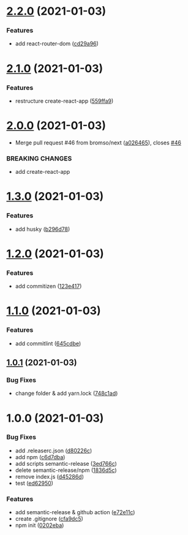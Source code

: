 # [2.2.0](https://github.com/bromso/school-frontend/compare/v2.1.0...v2.2.0) (2021-01-03)


### Features

* add react-router-dom ([cd29a96](https://github.com/bromso/school-frontend/commit/cd29a96e5997bee24c13b322ae51a1d38756df38))

# [2.1.0](https://github.com/bromso/school-frontend/compare/v2.0.0...v2.1.0) (2021-01-03)


### Features

* restructure create-react-app ([559ffa9](https://github.com/bromso/school-frontend/commit/559ffa9db1eda2b336d4ed58b62ea772ca24aeb5))

# [2.0.0](https://github.com/bromso/school-frontend/compare/v1.3.0...v2.0.0) (2021-01-03)


* Merge pull request #46 from bromso/next ([a026465](https://github.com/bromso/school-frontend/commit/a026465dab9ea5bb6da0524af78abad066f6f1de)), closes [#46](https://github.com/bromso/school-frontend/issues/46)


### BREAKING CHANGES

* add create-react-app

# [1.3.0](https://github.com/bromso/school-frontend/compare/v1.2.0...v1.3.0) (2021-01-03)


### Features

* add husky ([b296d78](https://github.com/bromso/school-frontend/commit/b296d7819097db7090930e5dd0b0dd89548332ca))

# [1.2.0](https://github.com/bromso/school-frontend/compare/v1.1.0...v1.2.0) (2021-01-03)


### Features

* add commitizen ([123e417](https://github.com/bromso/school-frontend/commit/123e417b06e7b3108969c61df4d9cc5f973f7f24))

# [1.1.0](https://github.com/bromso/school-frontend/compare/v1.0.1...v1.1.0) (2021-01-03)


### Features

* add commitlint ([645cdbe](https://github.com/bromso/school-frontend/commit/645cdbe7d08c02aebc2f296feacb355e7ad2bef3))

## [1.0.1](https://github.com/bromso/school-frontend/compare/v1.0.0...v1.0.1) (2021-01-03)


### Bug Fixes

* change folder & add yarn.lock ([748c1ad](https://github.com/bromso/school-frontend/commit/748c1ad6fe303f0d5cdf15f70bf9ce935d82142c))

# 1.0.0 (2021-01-03)


### Bug Fixes

* add .releaserc.json ([d80226c](https://github.com/bromso/school-frontend/commit/d80226c01d193d6bd1c533f7d3407dae41a01cc2))
* add npm ([c6d7dba](https://github.com/bromso/school-frontend/commit/c6d7dba8ad3e2d00d063c689cddd18c8b1e8eb58))
* add scripts semantic-release ([3ed766c](https://github.com/bromso/school-frontend/commit/3ed766cdc59a5e0a1298d1e3173f54162e799d99))
* delete semantic-release/npm ([1836d5c](https://github.com/bromso/school-frontend/commit/1836d5c0379e7cd617308a075152ef6d21ce1c8f))
* remove index.js ([d45286d](https://github.com/bromso/school-frontend/commit/d45286d2014eff11e6d49aaeb2165728c8a9239c))
* test ([ed62950](https://github.com/bromso/school-frontend/commit/ed6295039a90715e28d11acaf0895b89d9729aea))


### Features

* add semantic-release & github action ([e72e11c](https://github.com/bromso/school-frontend/commit/e72e11c86ebbbc2dc1b567bfe4045634a1fb6c1b))
* create .gitignore ([cfa9dc5](https://github.com/bromso/school-frontend/commit/cfa9dc5a752b75d370d6001096180232114031fb))
* npm init ([0202eba](https://github.com/bromso/school-frontend/commit/0202eba84adc8a1535c92824c5ccddf08dc53385))
